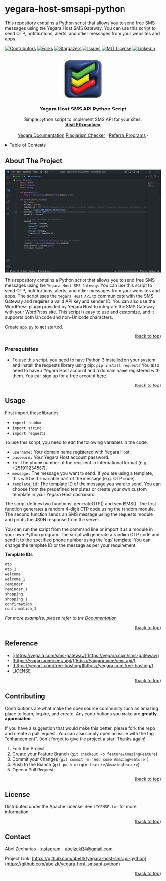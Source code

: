 # yegara-host-smsapi-python
<a name="readme-top"></a>
This repository contains a Python script that allows you to send free SMS messages using the Yegara Host SMS Gateway. You can use this script to send OTP, notifications, alerts, and other messages from your websites and apps. 
<!--  The script uses the Yegara Host API2 to communicate with the SMS Gateway and requires a valid API key and sender ID -->

[![Contributors][contributors-shield]][contributors-url]
[![Forks][forks-shield]][forks-url]
[![Stargazers][stars-shield]][stars-url]
[![Issues][issues-shield]][issues-url]
[![MIT License][license-shield]][license-url]
[![LinkedIn][linkedin-shield]][linkedin-url]

<!-- PROJECT LOGO -->
<br />
<div align="center">
  <a href="https://ethiosolve.com">
    <img src="images/ethlogo.png" alt="ethiosolve 3d logo" width="120" height="120">
  </a>

  <h3 align="center">Yegara Host SMS API Python Script</h3>

  <p align="center">
    Simple python script to implement SMS API for your sites.
    <br />
    <a href="https://ethiosolve.com"><strong>Visit Ethiosolve»</strong></a>
    <br />
    <br />
    <a href="https://my.yegara.com/index.php?fuse=knowledgebase&controller=articles&view=article&articleId=8">Yegara Documentation</a>
    <a href="https://ethiosolve.com/plagiarism-checker">Plagiarism Checker</a>
    ·
    <a href="https://ethiosolve.com/referrals">Referral Programs</a>
    ·
  </p>
</div>

<!-- TABLE OF CONTENTS -->
<details>
  <summary>Table of Contents</summary>
  <ol>
    <li>
      <a href="#about-the-project">About The Project</a>
    <li>
      <a href="#getting-started">Getting Started</a>
      <ul>
        <li><a href="#prerequisites">Prerequisites</a></li>
      </ul>
    </li>
    <li><a href="#usage">Usage</a></li>
    <li><a href="#contributing">Contributing</a></li>
    <li><a href="#license">License</a></li>
    <li><a href="#contact">Contact</a></li>
  </ol>
</details>

<!-- ABOUT THE PROJECT -->
## About The Project
[![Project Screen Shot][product-screenshot]](https://ethiosolve.com)

This repository contains a Python script that allows you to send free SMS messages using the `Yegara Host SMS Gateway`. You can use this script to send OTP, notifications, alerts, and other messages from your websites and apps. The script uses the `Yegara Host API` to communicate with the SMS Gateway and requires a valid API key and sender ID. You can also use the WordPress plugin provided by Yegara Host to integrate the SMS Gateway with your WordPress site. This script is easy to use and customize, and it supports both Unicode and non-Unicode characters.

Create `app.py` to get started.

<p align="right">(<a href="#readme-top">back to top</a>)</p>



### Prerequisites

* To use this script, you need to have Python 3 installed on your system and install the requests library using pip:
`pip install requests`
You also need to have a Yegara Host account and a domain name registered with them. You can sign up for a free account [here](https://yegara.com).
<p align="right">(<a href="#readme-top">back to top</a>)</p>

## Usage

First import these libraries

* `import random`
* `import string`
* `import requests`

To use this script, you need to edit the following variables in the code:
* `username:` Your domain name registered with Yegara Host.
* `password:` Your Yegara Host account password.
* `to:` The phone number of the recipient in international format (e.g. +251911234567).
* `message:` The message you want to send. If you are using a template, this will be the variable part of the message (e.g. OTP code).
* `template_id:` The template ID of the message you want to send. You can choose from the predefined templates or create your own custom template in your Yegara Host dashboard.

The script defines two functions: generateOTP() and sendSMS(). The first function generates a random 4-digit OTP code using the random module. The second function sends an SMS message using the requests module and prints the JSON response from the server.

You can run the script from the command line or import it as a module in your own Python program. The script will generate a random OTP code and send it to the specified phone number using the ‘otp’ template. You can change the template ID or the message as per your requirement.

<strong>Template IDs</strong>
    
    otp
    otp_1
    welcome
    welcome_1
    reminder
    reminder_1
    shopping
    shopping_1
    confirmation
    confirmation_1

_For more examples, please refer to the [Documentation](https://my.yegara.com)_

<p align="right">(<a href="#readme-top">back to top</a>)</p>

<!-- ROADMAP -->
## Reference

 * [(https://yegara.com/sms-gateway/](https://yegara.com/sms-gateway/)
 * [https://yegara.com/sms-api/](https://yegara.com/sms-api/)
 * [https://yegara.com/free-hosting/](https://yegara.com/free-hosting/)
 * [LICENSE](https://github.com/yegara-host-smsapi-python/LICENSE)

<p align="right">(<a href="#readme-top">back to top</a>)</p>

<!-- CONTRIBUTING -->
## Contributing

Contributions are what make the open source community such an amazing place to learn, inspire, and create. Any contributions you make are **greatly appreciated**.

If you have a suggestion that would make this better, please fork the repo and create a pull request. You can also simply open an issue with the tag "enhancement".
Don't forget to give the project a star! Thanks again!

1. Fork the Project
2. Create your Feature Branch (`git checkout -b feature/AmazingFeature`)
3. Commit your Changes (`git commit -m 'Add some AmazingFeature'`)
4. Push to the Branch (`git push origin feature/AmazingFeature`)
5. Open a Pull Request

<p align="right">(<a href="#readme-top">back to top</a>)</p>



<!-- LICENSE -->
## License

Distributed under the Apache License. See `LICENSE.txt` for more information.

<p align="right">(<a href="#readme-top">back to top</a>)</p>



<!-- CONTACT -->
## Contact

Abel Zecharias - [Instagram](https://instagram.com/_abelzk) - abelzeki24@gmail.com

Project Link: [https://github.com/abelzk/yegara-host-smsapi-python](https://github.com/abelzk/yegara-host-smsapi-python)

<p align="right">(<a href="#readme-top">back to top</a>)</p>



<!-- MARKDOWN LINKS & IMAGES -->
<!-- https://www.markdownguide.org/basic-syntax/#reference-style-links -->
[contributors-shield]: https://img.shields.io/github/contributors/abelzk/yegara-host-smsapi-python.svg?style=for-the-badge
[contributors-url]: https://github.com/abelzk/yegara-host-smsapi-python/graphs/contributors
[forks-shield]: https://img.shields.io/github/forks/abelzk/yegara-host-smsapi-python.svg?style=for-the-badge
[forks-url]: https://github.com/abelzk/yegara-host-smsapi-python/network/members
[stars-shield]: https://img.shields.io/github/stars/abelzk/yegara-host-smsapi-python.svg?style=for-the-badge
[stars-url]: https://github.com/abelzk/yegara-host-smsapi-python/stargazers
[issues-shield]: https://img.shields.io/github/issues/abelzk/yegara-host-smsapi-python.svg?style=for-the-badge
[issues-url]: https://github.com/abelzk/yegara-host-smsapi-python/issues
[license-shield]: https://img.shields.io/github/license/abelzk/yegara-host-smsapi-python.svg?style=for-the-badge
[license-url]: https://github.com/abelzk/yegara-host-smsapi-python/blob/master/LICENSE.txt
[linkedin-shield]: https://img.shields.io/badge/-LinkedIn-black.svg?style=for-the-badge&logo=linkedin&colorB=555
[linkedin-url]: https://linkedin.com/in/abel-zecharias
[product-screenshot]: images/screenshot.png
[Next.js]: https://img.shields.io/badge/next.js-000000?style=for-the-badge&logo=nextdotjs&logoColor=white
[Next-url]: https://nextjs.org/
[React.js]: https://img.shields.io/badge/React-20232A?style=for-the-badge&logo=react&logoColor=61DAFB
[React-url]: https://reactjs.org/
[Vue.js]: https://img.shields.io/badge/Vue.js-35495E?style=for-the-badge&logo=vuedotjs&logoColor=4FC08D
[Vue-url]: https://vuejs.org/
[Angular.io]: https://img.shields.io/badge/Angular-DD0031?style=for-the-badge&logo=angular&logoColor=white
[Angular-url]: https://angular.io/
[Svelte.dev]: https://img.shields.io/badge/Svelte-4A4A55?style=for-the-badge&logo=svelte&logoColor=FF3E00
[Svelte-url]: https://svelte.dev/
[Laravel.com]: https://img.shields.io/badge/Laravel-FF2D20?style=for-the-badge&logo=laravel&logoColor=white
[Laravel-url]: https://laravel.com
[Bootstrap.com]: https://img.shields.io/badge/Bootstrap-563D7C?style=for-the-badge&logo=bootstrap&logoColor=white
[Bootstrap-url]: https://getbootstrap.com
[JQuery.com]: https://img.shields.io/badge/jQuery-0769AD?style=for-the-badge&logo=jquery&logoColor=white
[JQuery-url]: https://jquery.com 
